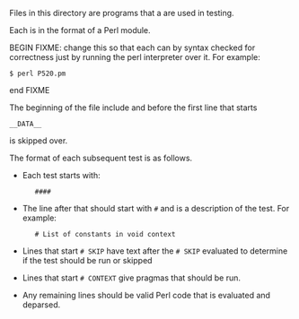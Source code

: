 Files in this directory are programs that a are used in
testing.

Each is in the format of a Perl module.

BEGIN FIXME: change this so that each can by syntax checked
for correctness just by running the perl interpreter over it.
For example:

    $ perl P520.pm

end FIXME

The beginning of the file include and before the first line that starts

    __DATA__

is skipped over.

The format of each subsequent test is as follows.

* Each test starts with:

         ####
* The line after that should start with `#` and is a description of the test. For example:

         # List of constants in void context
* Lines that start `# SKIP` have text after the `# SKIP` evaluated to determine if the test should be run or skipped
* Lines that start `# CONTEXT` give pragmas that should be run.
* Any remaining lines should be valid Perl code that is evaluated and deparsed.
